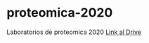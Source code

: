 # proteomica-2020
Laboratorios de proteomica 2020
[Link al Drive](https://docs.google.com/document/d/1tTRiP05bWLj0usAXtKih3l9NY2euV_qDQHz166577q4/edit?usp=sharing)
